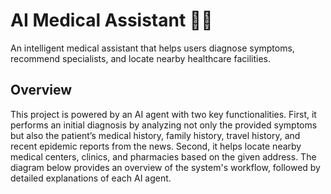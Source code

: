 # AI Medical Assistant 🤖🏥
An intelligent medical assistant that helps users diagnose symptoms, recommend specialists, and locate nearby healthcare facilities.
## Overview
This project is powered by an AI agent with two key functionalities. First, it performs an initial diagnosis by analyzing not only the provided symptoms but also the patient’s medical history, family history, travel history, and recent epidemic reports from the news. Second, it helps locate nearby medical centers, clinics, and pharmacies based on the given address.
The diagram below provides an overview of the system's workflow, followed by detailed explanations of each AI agent.

